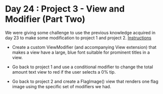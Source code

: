 # Day 24 : Project 3 - View and Modifier (Part Two)
We were giving some challenge to use the previous knowledge acquired in day 23 to make some modification to project 1 and project 2. [Instructions](https://www.hackingwithswift.com/books/ios-swiftui/views-and-modifiers-wrap-up)

- Create a custom ViewModifier (and accompanying View extension) that makes a view have a large, blue font suitable for prominent titles in a view.

- Go back to project 1 and use a conditional modifier to change the total amount text view to red if the user selects a 0% tip.

- Go back to project 2 and create a FlagImage() view that renders one flag image using the specific set of modifiers we had.
